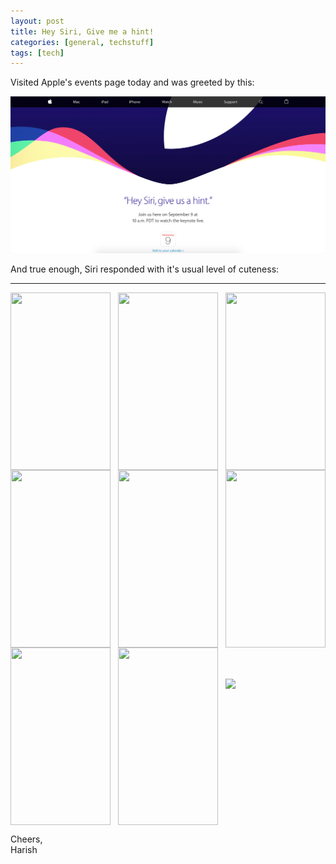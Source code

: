 ```yaml
---
layout: post
title: Hey Siri, Give me a hint!
categories: [general, techstuff]
tags: [tech]
---
```


Visited Apple's events page today and was greeted by this:

![Apple's Events Page](assets/AppleEvent/webpage.png)

And true enough, Siri responded with it's usual level of cuteness:

<hr>

<div class="images">
<img class='siri' align="left" src='http://imgur.com/F6PcUgU.png'/>
<img class='siri' align="middle" src='http://imgur.com/C44CeZq.png'/>
<img class='siri' align="right" src='http://i.imgur.com/cPPGI8Y.png'/>
<br>
<img class='siri' align="left" src='http://i.imgur.com/Nm4rD5C.png'/>
<img class='siri' align="middle" src='http://i.imgur.com/3YCMIUk.png'/>
<img class='siri' align="right" src='http://i.imgur.com/rfc5tdG.png'/>
<br>
<img class='siri' align="left" src='http://i.imgur.com/yjFhbHU.png'/>
<img class='siri' align="middle" src='http://i.imgur.com/10ELJWN.png'/>
<img class='applelogo' align="right" src='/blog/assets/AppleEvent/apple.png'/>
</div>

<style>
.images{
    text-align:center;
}
.applelogo{
	width:160px;
	height: 240x;
	padding-top: 50px;
}
.siri{
	width: 160px;
		height: 284px;
		display:inline-block;
}
</style>

Cheers, <br>
Harish